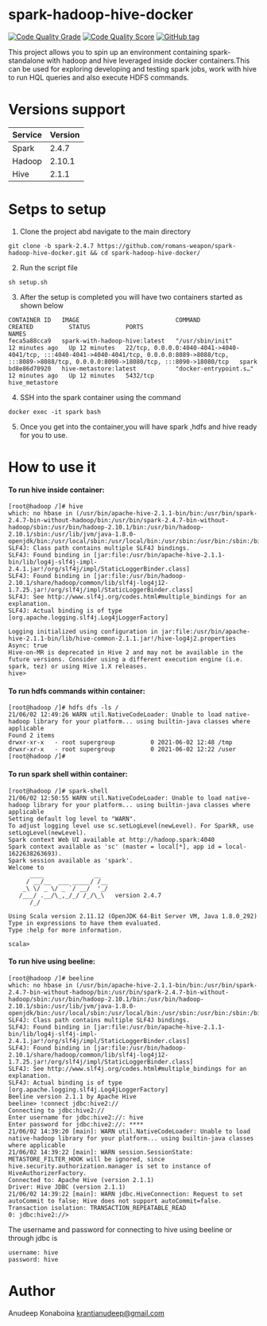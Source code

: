 # spark-hadoop-hive-docker

[![Code Quality Grade](https://api.codiga.io/project/23493/status/svg)](https://api.codiga.io/project/23493/status/svg)
[![Code Quality Score](https://api.codiga.io/project/23493/score/svg)](https://api.codiga.io/project/23493/score/svg)
[![GitHub tag](https://img.shields.io/github/v/release/romans-weapon/spark-hadoop-hive-docker)](https://github.com/romans-weapon/spark-hadoop-hive-docker/tags)


This project allows you to spin up an environment containing spark-standalone with hadoop and hive leveraged inside docker containers.This can be used for exploring developing and testing spark jobs, work with hive to run HQL queries and also execute HDFS commands.

# Versions support

| Service      | Version     |
| -----------  | ----------- |
| Spark        | 2.4.7       |
| Hadoop       | 2.10.1      |
| Hive         | 2.1.1       |


# Setps to setup
1. Clone the project abd navigate to the main directory 
```commandline
git clone -b spark-2.4.7 https://github.com/romans-weapon/spark-hadoop-hive-docker.git && cd spark-hadoop-hive-docker/
```

2. Run the script file
```commandline
sh setup.sh
```

3. After the setup is completed you will have two containers started as shown below
```commandline
CONTAINER ID   IMAGE                           COMMAND                  CREATED          STATUS          PORTS                                                                                                                                                           NAMES
feca5a88cca9   spark-with-hadoop-hive:latest   "/usr/sbin/init"         12 minutes ago   Up 12 minutes   22/tcp, 0.0.0.0:4040-4041->4040-4041/tcp, :::4040-4041->4040-4041/tcp, 0.0.0.0:8089->8088/tcp, :::8089->8088/tcp, 0.0.0.0:8090->18080/tcp, :::8090->18080/tcp   spark
bd8e86d70920   hive-metastore:latest           "docker-entrypoint.s…"   12 minutes ago   Up 12 minutes   5432/tcp                                                                                                                                                          hive_metastore
```
4. SSH into the spark container using the command
```commandline
docker exec -it spark bash 
```
5. Once you get into the container,you will have spark ,hdfs and hive ready for you to use.


# How to use it

#### To run hive inside container:
```commandline
[root@hadoop /]# hive
which: no hbase in (/usr/bin/apache-hive-2.1.1-bin/bin:/usr/bin/spark-2.4.7-bin-without-hadoop/bin:/usr/bin/spark-2.4.7-bin-without-hadoop/sbin:/usr/bin/hadoop-2.10.1/bin:/usr/bin/hadoop-2.10.1/sbin:/usr/lib/jvm/java-1.8.0-openjdk/bin:/usr/local/sbin:/usr/local/bin:/usr/sbin:/usr/bin:/sbin:/bin)
SLF4J: Class path contains multiple SLF4J bindings.
SLF4J: Found binding in [jar:file:/usr/bin/apache-hive-2.1.1-bin/lib/log4j-slf4j-impl-2.4.1.jar!/org/slf4j/impl/StaticLoggerBinder.class]
SLF4J: Found binding in [jar:file:/usr/bin/hadoop-2.10.1/share/hadoop/common/lib/slf4j-log4j12-1.7.25.jar!/org/slf4j/impl/StaticLoggerBinder.class]
SLF4J: See http://www.slf4j.org/codes.html#multiple_bindings for an explanation.
SLF4J: Actual binding is of type [org.apache.logging.slf4j.Log4jLoggerFactory]

Logging initialized using configuration in jar:file:/usr/bin/apache-hive-2.1.1-bin/lib/hive-common-2.1.1.jar!/hive-log4j2.properties Async: true
Hive-on-MR is deprecated in Hive 2 and may not be available in the future versions. Consider using a different execution engine (i.e. spark, tez) or using Hive 1.X releases.
hive>
```

#### To run hdfs commands within container:
```commandline
[root@hadoop /]# hdfs dfs -ls /
21/06/02 12:49:26 WARN util.NativeCodeLoader: Unable to load native-hadoop library for your platform... using builtin-java classes where applicable
Found 2 items
drwxr-xr-x   - root supergroup          0 2021-06-02 12:48 /tmp
drwxr-xr-x   - root supergroup          0 2021-06-02 12:22 /user
[root@hadoop /]#
```

#### To run spark shell within container:
```commandline
[root@hadoop /]# spark-shell
21/06/02 12:50:55 WARN util.NativeCodeLoader: Unable to load native-hadoop library for your platform... using builtin-java classes where applicable
Setting default log level to "WARN".
To adjust logging level use sc.setLogLevel(newLevel). For SparkR, use setLogLevel(newLevel).
Spark context Web UI available at http://hadoop.spark:4040
Spark context available as 'sc' (master = local[*], app id = local-1622638263693).
Spark session available as 'spark'.
Welcome to
      ____              __
     / __/__  ___ _____/ /__
    _\ \/ _ \/ _ `/ __/  '_/
   /___/ .__/\_,_/_/ /_/\_\   version 2.4.7
      /_/

Using Scala version 2.11.12 (OpenJDK 64-Bit Server VM, Java 1.8.0_292)
Type in expressions to have them evaluated.
Type :help for more information.

scala>
```

#### To run hive using beeline:
```commandline
[root@hadoop /]# beeline
which: no hbase in (/usr/bin/apache-hive-2.1.1-bin/bin:/usr/bin/spark-2.4.7-bin-without-hadoop/bin:/usr/bin/spark-2.4.7-bin-without-hadoop/sbin:/usr/bin/hadoop-2.10.1/bin:/usr/bin/hadoop-2.10.1/sbin:/usr/lib/jvm/java-1.8.0-openjdk/bin:/usr/local/sbin:/usr/local/bin:/usr/sbin:/usr/bin:/sbin:/bin)
SLF4J: Class path contains multiple SLF4J bindings.
SLF4J: Found binding in [jar:file:/usr/bin/apache-hive-2.1.1-bin/lib/log4j-slf4j-impl-2.4.1.jar!/org/slf4j/impl/StaticLoggerBinder.class]
SLF4J: Found binding in [jar:file:/usr/bin/hadoop-2.10.1/share/hadoop/common/lib/slf4j-log4j12-1.7.25.jar!/org/slf4j/impl/StaticLoggerBinder.class]
SLF4J: See http://www.slf4j.org/codes.html#multiple_bindings for an explanation.
SLF4J: Actual binding is of type [org.apache.logging.slf4j.Log4jLoggerFactory]
Beeline version 2.1.1 by Apache Hive
beeline> !connect jdbc:hive2://
Connecting to jdbc:hive2://
Enter username for jdbc:hive2://: hive
Enter password for jdbc:hive2://: ****
21/06/02 14:39:20 [main]: WARN util.NativeCodeLoader: Unable to load native-hadoop library for your platform... using builtin-java classes where applicable
21/06/02 14:39:22 [main]: WARN session.SessionState: METASTORE_FILTER_HOOK will be ignored, since hive.security.authorization.manager is set to instance of HiveAuthorizerFactory.
Connected to: Apache Hive (version 2.1.1)
Driver: Hive JDBC (version 2.1.1)
21/06/02 14:39:22 [main]: WARN jdbc.HiveConnection: Request to set autoCommit to false; Hive does not support autoCommit=false.
Transaction isolation: TRANSACTION_REPEATABLE_READ
0: jdbc:hive2://>
```

The username and password for connecting to hive using beeline or through jdbc is 
```commandline
username: hive
password: hive
```

# Author
Anudeep Konaboina <krantianudeep@gmail.com>


